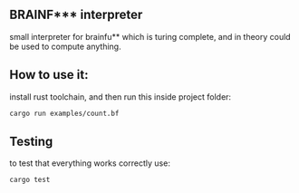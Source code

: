 ## BRAINF\*\*\* interpreter

small interpreter for brainfu** which is turing complete, and in theory could be used to compute anything.

## How to use it:

install rust toolchain, and then run this inside project folder:

```bash
cargo run examples/count.bf
```

## Testing

to test that everything works correctly use:

```bash
cargo test
```
